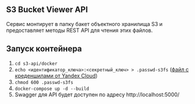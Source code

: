 ## S3 Bucket Viewer API

Сервис монтирует в папку бакет объектного хранилища S3 и предоставляет методы REST API для чтения этих файлов.

## Запуск контейнера

1. `cd s3-api/docker`
1. `echo <идентификатор_ключа>:<секретный_ключ> > .passwd-s3fs` ([файл с креденшилами от Yandex Cloud](https://cloud.yandex.ru/ru/docs/storage/tools/s3fs))
1. `chmod 600 .passwd-s3fs`
1. `docker-compose up -d --build`
1.  Swagger для API будет доступен по адресу http://localhost:5000/
